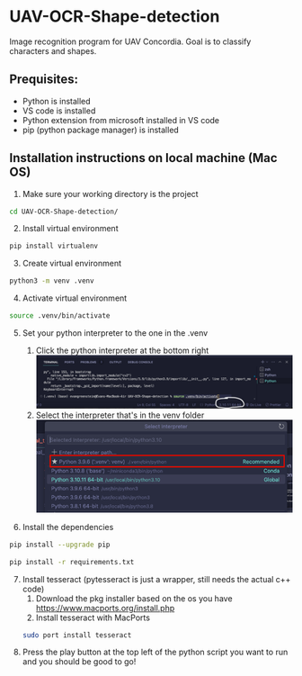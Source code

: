 # UAV-OCR-Shape-detection

Image recognition program for UAV Concordia. Goal is to classify characters and shapes.

## Prequisites:

- Python is installed
- VS code is installed
- Python extension from microsoft installed in VS code
- pip (python package manager) is installed

## Installation instructions on local machine (Mac OS)

1. Make sure your working directory is the project

```zsh
cd UAV-OCR-Shape-detection/
```

2. Install virtual environment

```zsh
pip install virtualenv
```

3. Create virtual environment

```zsh
python3 -m venv .venv
```

4. Activate virtual environment

```zsh
source .venv/bin/activate
```

5. Set your python interpreter to the one in the .venv

   1. Click the python interpreter at the bottom right
      ![](step5.0.png)
   2. Select the interpreter that's in the venv folder
      ![](step5.1.png)

6. Install the dependencies

```zsh
pip install --upgrade pip
```
```zsh
pip install -r requirements.txt
```

7. Install tesseract (pytesseract is just a wrapper, still needs the actual c++ code)
   1. Download the pkg installer based on the os you have https://www.macports.org/install.php
   2. Install tesseract with MacPorts
   ```zsh
   sudo port install tesseract
   ```
8. Press the play button at the top left of the python script you want to run and you should be good to go!

